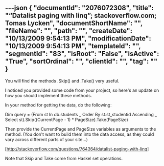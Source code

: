 ---json
{
  "documentId": "2076072308",
  "title": "“Datalist paging with linq”; stackoverflow.com; Tomas Lycken",
  "documentShortName": "",
  "fileName": "",
  "path": "",
  "createDate": "10/13/2009 9:54:13 PM",
  "modificationDate": "10/13/2009 9:54:13 PM",
  "templateId": "",
  "segmentId": "83",
  "isRoot": "False",
  "isActive": "True",
  "sortOrdinal": "",
  "clientId": "",
  "tag": ""
}
---

You will find the methods .Skip() and .Take() very useful.

I noticed you provided some code from your project, so here's an update on how you should implement these methods.

In your method for getting the data, do the following:

Dim query = (From st In db.students _
            Order By st.st_studentid Ascending _
            Select st).Skip((CurrentPage - 1) * PageSize).Take(PageSize)

Then provide the CurrentPage and PageSize variables as arguments to the method. (You don't want to build them into the data access, as they could vary across different parts of your site...)

[http://stackoverflow.com/questions/764364/datalist-paging-with-linq]

Note that Skip and Take come from Haskel set operations.
